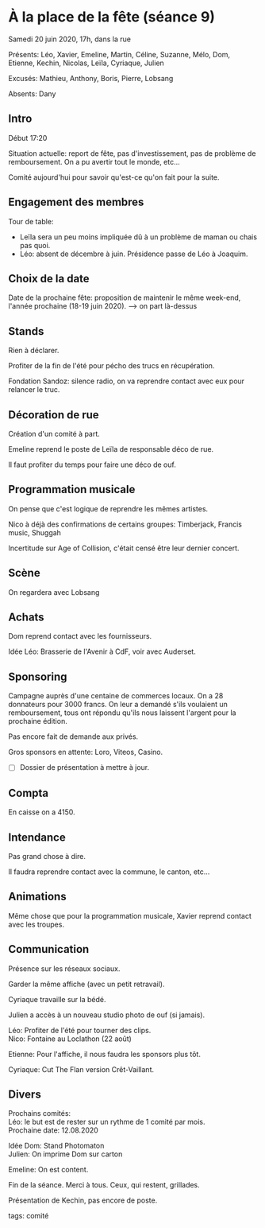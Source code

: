 # À la place de la fête (séance 9)

Samedi 20 juin 2020, 17h, dans la rue

Présents: Léo, Xavier, Emeline, Martin, Céline, Suzanne, Mélo, Dom, Etienne, Kechin, Nicolas, Leïla, Cyriaque, Julien

Excusés: Mathieu, Anthony, Boris, Pierre, Lobsang

Absents: Dany

## Intro

Début 17:20

Situation actuelle: report de fête, pas d'investissement, pas de problème de remboursement. On a pu avertir tout le monde, etc...

Comité aujourd'hui pour savoir qu'est-ce qu'on fait pour la suite.

## Engagement des membres

Tour de table:
* Leïla sera un peu moins impliquée dû à un problème de maman ou chais pas quoi.
* Léo: absent de décembre à juin. Présidence passe de Léo à Joaquim.

## Choix de la date

Date de la prochaine fête: proposition de maintenir le même week-end, l'année prochaine (18-19 juin 2020).
--> on part là-dessus

## Stands

Rien à déclarer.

Profiter de la fin de l'été pour pécho des trucs en récupération.

Fondation Sandoz: silence radio, on va reprendre contact avec eux pour relancer le truc.

## Décoration de rue

Création d'un comité à part.

Emeline reprend le poste de Leïla de responsable déco de rue.

Il faut profiter du temps pour faire une déco de ouf.

## Programmation musicale

On pense que c'est logique de reprendre les mêmes artistes.

Nico à déjà des confirmations de certains groupes:
Timberjack, Francis music, Shuggah

Incertitude sur Age of Collision, c'était censé être leur dernier concert.

## Scène

On regardera avec Lobsang

## Achats

Dom reprend contact avec les fournisseurs.

Idée Léo: Brasserie de l'Avenir à CdF, voir avec Auderset.

## Sponsoring

Campagne auprès d'une centaine de commerces locaux. On a 28 donnateurs pour 3000 francs.
On leur a demandé s'ils voulaient un remboursement, tous ont répondu qu'ils nous laissent l'argent pour la prochaine édition.

Pas encore fait de demande aux privés.

Gros sponsors en attente: Loro, Viteos, Casino.

- [ ] Dossier de présentation à mettre à jour.

## Compta

En caisse on a 4150.

## Intendance

Pas grand chose à dire.

Il faudra reprendre contact avec la commune, le canton, etc...

## Animations

Même chose que pour la programmation musicale, Xavier reprend contact avec les troupes.

## Communication

Présence sur les réseaux sociaux.

Garder la même affiche (avec un petit retravail).

Cyriaque travaille sur la bédé.

Julien a accès à un nouveau studio photo de ouf (si jamais).

Léo: Profiter de l'été pour tourner des clips.  
Nico: Fontaine au Loclathon (22 août)

Etienne: Pour l'affiche, il nous faudra les sponsors plus tôt.

Cyriaque: Cut The Flan version Crêt-Vaillant.

## Divers

Prochains comités:  
Léo: le but est de rester sur un rythme de 1 comité par mois.  
Prochaine date: 12.08.2020

Idée Dom: Stand Photomaton  
Julien: On imprime Dom sur carton

Emeline: On est content.

Fin de la séance. Merci à tous. Ceux, qui restent, grillades.

Présentation de Kechin, pas encore de poste.



tags: comité
